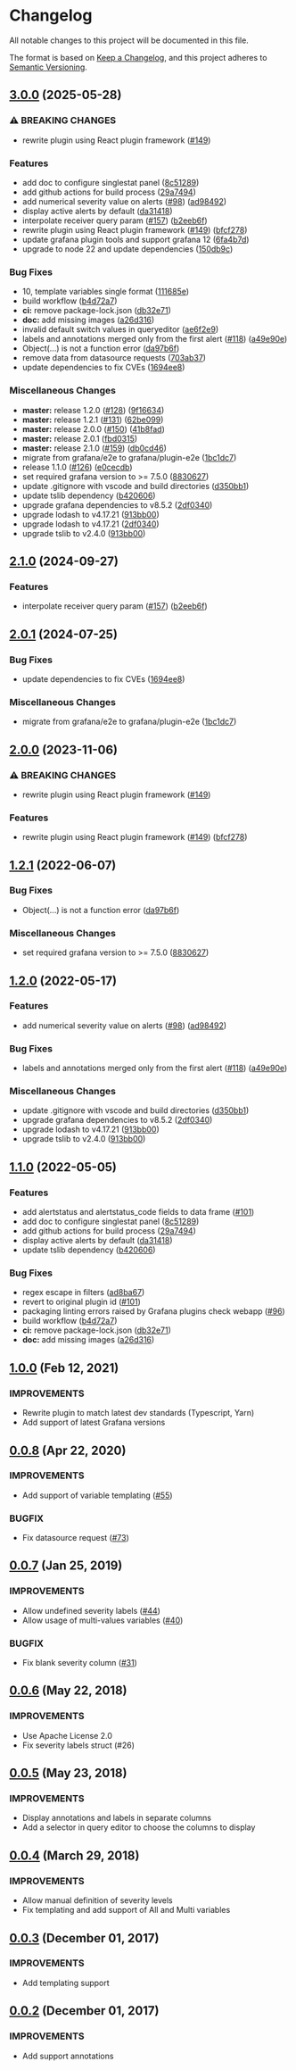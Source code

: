 # Changelog
All notable changes to this project will be documented in this file.

The format is based on [Keep a Changelog](https://keepachangelog.com/en/1.0.0/),
and this project adheres to [Semantic Versioning](https://semver.org/spec/v2.0.0.html).

## [3.0.0](https://github.com/camptocamp/grafana-prometheus-alertmanager-datasource/compare/camptocamp-prometheus-alertmanager-datasource-v2.1.0...camptocamp-prometheus-alertmanager-datasource-v3.0.0) (2025-05-28)


### ⚠ BREAKING CHANGES

* rewrite plugin using React plugin framework ([#149](https://github.com/camptocamp/grafana-prometheus-alertmanager-datasource/issues/149))

### Features

* add doc to configure singlestat panel ([8c51289](https://github.com/camptocamp/grafana-prometheus-alertmanager-datasource/commit/8c5128940c2baf97ac4118461cb2684170d82a40))
* add github actions for build process ([29a7494](https://github.com/camptocamp/grafana-prometheus-alertmanager-datasource/commit/29a7494d8ea864545612f1300970f3f80edb4698))
* add numerical severity value on alerts ([#98](https://github.com/camptocamp/grafana-prometheus-alertmanager-datasource/issues/98)) ([ad98492](https://github.com/camptocamp/grafana-prometheus-alertmanager-datasource/commit/ad984928626f8e8348a136d17395e76058cca9fa))
* display active alerts by default ([da31418](https://github.com/camptocamp/grafana-prometheus-alertmanager-datasource/commit/da31418b3aaf83931466656f1801f093491941b3))
* interpolate receiver query param ([#157](https://github.com/camptocamp/grafana-prometheus-alertmanager-datasource/issues/157)) ([b2eeb6f](https://github.com/camptocamp/grafana-prometheus-alertmanager-datasource/commit/b2eeb6f61d37580e9af924cf21fceff1e3743c7c))
* rewrite plugin using React plugin framework ([#149](https://github.com/camptocamp/grafana-prometheus-alertmanager-datasource/issues/149)) ([bfcf278](https://github.com/camptocamp/grafana-prometheus-alertmanager-datasource/commit/bfcf278634ce98108325c31379a9ff03df440151))
* update grafana plugin tools and support grafana 12 ([6fa4b7d](https://github.com/camptocamp/grafana-prometheus-alertmanager-datasource/commit/6fa4b7d4bb8d9a655283742f78324d1a92773f48))
* upgrade to node 22 and update dependencies ([150db9c](https://github.com/camptocamp/grafana-prometheus-alertmanager-datasource/commit/150db9c15c50c8f9ff6797ed6934334e038d9ca3))


### Bug Fixes

* 10, template variables single format ([111685e](https://github.com/camptocamp/grafana-prometheus-alertmanager-datasource/commit/111685ed46782fb2b9ac057b1a5c3347ee4361fb))
* build workflow ([b4d72a7](https://github.com/camptocamp/grafana-prometheus-alertmanager-datasource/commit/b4d72a74782a572d91fc08356185ad65bf010030))
* **ci:** remove package-lock.json ([db32e71](https://github.com/camptocamp/grafana-prometheus-alertmanager-datasource/commit/db32e712ee1c6151ddbc5be6032e3d198e3e9800))
* **doc:** add missing images ([a26d316](https://github.com/camptocamp/grafana-prometheus-alertmanager-datasource/commit/a26d316a3067d72cc615937a683401ad9e0ed247))
* invalid default switch values in queryeditor ([ae6f2e9](https://github.com/camptocamp/grafana-prometheus-alertmanager-datasource/commit/ae6f2e98ea77ba7128ad353d3b2e80a5af330394))
* labels and annotations merged only from the first alert ([#118](https://github.com/camptocamp/grafana-prometheus-alertmanager-datasource/issues/118)) ([a49e90e](https://github.com/camptocamp/grafana-prometheus-alertmanager-datasource/commit/a49e90e3426738e9d62cda87155c8786cc727325))
* Object(...) is not a function error ([da97b6f](https://github.com/camptocamp/grafana-prometheus-alertmanager-datasource/commit/da97b6f9ecca6577adede99b8619fe9b833e88b0))
* remove data from datasource requests ([703ab37](https://github.com/camptocamp/grafana-prometheus-alertmanager-datasource/commit/703ab377ce31183d69545e7a6359749d4d00ecc3))
* update dependencies to fix CVEs ([1694ee8](https://github.com/camptocamp/grafana-prometheus-alertmanager-datasource/commit/1694ee85814f94ca8ea7877b50b38a4c6dc0d60f))


### Miscellaneous Changes

* **master:** release 1.2.0 ([#128](https://github.com/camptocamp/grafana-prometheus-alertmanager-datasource/issues/128)) ([9f16634](https://github.com/camptocamp/grafana-prometheus-alertmanager-datasource/commit/9f16634c06c465fa7a8acc7531edc256f04645e4))
* **master:** release 1.2.1 ([#131](https://github.com/camptocamp/grafana-prometheus-alertmanager-datasource/issues/131)) ([62be099](https://github.com/camptocamp/grafana-prometheus-alertmanager-datasource/commit/62be0995951c71add6c031c113d342207e2a5bf8))
* **master:** release 2.0.0 ([#150](https://github.com/camptocamp/grafana-prometheus-alertmanager-datasource/issues/150)) ([41b8fad](https://github.com/camptocamp/grafana-prometheus-alertmanager-datasource/commit/41b8fad3ff9f737b06b72a1a37562ed05110d5f1))
* **master:** release 2.0.1 ([fbd0315](https://github.com/camptocamp/grafana-prometheus-alertmanager-datasource/commit/fbd031535e5d21f43534572d6a758c3b3fb463ca))
* **master:** release 2.1.0 ([#159](https://github.com/camptocamp/grafana-prometheus-alertmanager-datasource/issues/159)) ([db0cd46](https://github.com/camptocamp/grafana-prometheus-alertmanager-datasource/commit/db0cd4655d38e7cde15214c063061146e1fca07d))
* migrate from grafana/e2e to grafana/plugin-e2e ([1bc1dc7](https://github.com/camptocamp/grafana-prometheus-alertmanager-datasource/commit/1bc1dc7eb7d0e0e5f570371ee68935cc3650ae3b))
* release 1.1.0 ([#126](https://github.com/camptocamp/grafana-prometheus-alertmanager-datasource/issues/126)) ([e0cecdb](https://github.com/camptocamp/grafana-prometheus-alertmanager-datasource/commit/e0cecdbc00c1e50370f25cacdc5a4efa29b28068))
* set required grafana version to &gt;= 7.5.0 ([8830627](https://github.com/camptocamp/grafana-prometheus-alertmanager-datasource/commit/8830627e785791bc5f362d5dafe011e9f2192e65))
* update .gitignore with vscode and build directories ([d350bb1](https://github.com/camptocamp/grafana-prometheus-alertmanager-datasource/commit/d350bb107ff7d0400c6777e6477c004f05fd5d52))
* update tslib dependency ([b420606](https://github.com/camptocamp/grafana-prometheus-alertmanager-datasource/commit/b4206069fefca48d9c2555e7bb6d50a2de33471f))
* upgrade grafana dependencies to v8.5.2 ([2df0340](https://github.com/camptocamp/grafana-prometheus-alertmanager-datasource/commit/2df0340f88edf57997cc5b01f840b56f4587be69))
* upgrade lodash to v4.17.21 ([913bb00](https://github.com/camptocamp/grafana-prometheus-alertmanager-datasource/commit/913bb0003507bf2946593106976d33d393bba93e))
* upgrade lodash to v4.17.21 ([2df0340](https://github.com/camptocamp/grafana-prometheus-alertmanager-datasource/commit/2df0340f88edf57997cc5b01f840b56f4587be69))
* upgrade tslib to v2.4.0 ([913bb00](https://github.com/camptocamp/grafana-prometheus-alertmanager-datasource/commit/913bb0003507bf2946593106976d33d393bba93e))

## [2.1.0](https://github.com/camptocamp/grafana-prometheus-alertmanager-datasource/compare/v2.0.1...v2.1.0) (2024-09-27)


### Features

* interpolate receiver query param ([#157](https://github.com/camptocamp/grafana-prometheus-alertmanager-datasource/issues/157)) ([b2eeb6f](https://github.com/camptocamp/grafana-prometheus-alertmanager-datasource/commit/b2eeb6f61d37580e9af924cf21fceff1e3743c7c))

## [2.0.1](https://github.com/camptocamp/grafana-prometheus-alertmanager-datasource/compare/v2.0.0...v2.0.1) (2024-07-25)


### Bug Fixes

* update dependencies to fix CVEs ([1694ee8](https://github.com/camptocamp/grafana-prometheus-alertmanager-datasource/commit/1694ee85814f94ca8ea7877b50b38a4c6dc0d60f))


### Miscellaneous Changes

* migrate from grafana/e2e to grafana/plugin-e2e ([1bc1dc7](https://github.com/camptocamp/grafana-prometheus-alertmanager-datasource/commit/1bc1dc7eb7d0e0e5f570371ee68935cc3650ae3b))

## [2.0.0](https://github.com/camptocamp/grafana-prometheus-alertmanager-datasource/compare/v1.2.1...v2.0.0) (2023-11-06)


### ⚠ BREAKING CHANGES

* rewrite plugin using React plugin framework ([#149](https://github.com/camptocamp/grafana-prometheus-alertmanager-datasource/issues/149))

### Features

* rewrite plugin using React plugin framework ([#149](https://github.com/camptocamp/grafana-prometheus-alertmanager-datasource/issues/149)) ([bfcf278](https://github.com/camptocamp/grafana-prometheus-alertmanager-datasource/commit/bfcf278634ce98108325c31379a9ff03df440151))

## [1.2.1](https://github.com/camptocamp/grafana-prometheus-alertmanager-datasource/compare/v1.2.0...v1.2.1) (2022-06-07)


### Bug Fixes

* Object(...) is not a function error ([da97b6f](https://github.com/camptocamp/grafana-prometheus-alertmanager-datasource/commit/da97b6f9ecca6577adede99b8619fe9b833e88b0))


### Miscellaneous Changes

* set required grafana version to >= 7.5.0 ([8830627](https://github.com/camptocamp/grafana-prometheus-alertmanager-datasource/commit/8830627e785791bc5f362d5dafe011e9f2192e65))

## [1.2.0](https://github.com/camptocamp/grafana-prometheus-alertmanager-datasource/compare/v1.1.0...v1.2.0) (2022-05-17)


### Features

* add numerical severity value on alerts ([#98](https://github.com/camptocamp/grafana-prometheus-alertmanager-datasource/issues/98)) ([ad98492](https://github.com/camptocamp/grafana-prometheus-alertmanager-datasource/commit/ad984928626f8e8348a136d17395e76058cca9fa))


### Bug Fixes

* labels and annotations merged only from the first alert ([#118](https://github.com/camptocamp/grafana-prometheus-alertmanager-datasource/issues/118)) ([a49e90e](https://github.com/camptocamp/grafana-prometheus-alertmanager-datasource/commit/a49e90e3426738e9d62cda87155c8786cc727325))


### Miscellaneous Changes

* update .gitignore with vscode and build directories ([d350bb1](https://github.com/camptocamp/grafana-prometheus-alertmanager-datasource/commit/d350bb107ff7d0400c6777e6477c004f05fd5d52))
* upgrade grafana dependencies to v8.5.2 ([2df0340](https://github.com/camptocamp/grafana-prometheus-alertmanager-datasource/commit/2df0340f88edf57997cc5b01f840b56f4587be69))
* upgrade lodash to v4.17.21 ([913bb00](https://github.com/camptocamp/grafana-prometheus-alertmanager-datasource/commit/913bb0003507bf2946593106976d33d393bba93e))
* upgrade tslib to v2.4.0 ([913bb00](https://github.com/camptocamp/grafana-prometheus-alertmanager-datasource/commit/913bb0003507bf2946593106976d33d393bba93e))

## [1.1.0](https://www.github.com/camptocamp/grafana-prometheus-alertmanager-datasource/compare/1.0.0...v1.1.0) (2022-05-05)


### Features

* add alertstatus and alertstatus_code fields to data frame ([#101](https://github.com/camptocamp/grafana-prometheus-alertmanager-datasource/pull/101))
* add doc to configure singlestat panel ([8c51289](https://www.github.com/camptocamp/grafana-prometheus-alertmanager-datasource/commit/8c5128940c2baf97ac4118461cb2684170d82a40))
* add github actions for build process ([29a7494](https://www.github.com/camptocamp/grafana-prometheus-alertmanager-datasource/commit/29a7494d8ea864545612f1300970f3f80edb4698))
* display active alerts by default ([da31418](https://www.github.com/camptocamp/grafana-prometheus-alertmanager-datasource/commit/da31418b3aaf83931466656f1801f093491941b3))
* update tslib dependency ([b420606](https://www.github.com/camptocamp/grafana-prometheus-alertmanager-datasource/commit/b4206069fefca48d9c2555e7bb6d50a2de33471f))


### Bug Fixes

* regex escape in filters ([ad8ba67](https://www.github.com/camptocamp/grafana-prometheus-alertmanager-datasource/commit/ad8ba678ef80cf6889ca916671cd1bc9acbf43aa))
* revert to original plugin id ([#101](https://github.com/camptocamp/grafana-prometheus-alertmanager-datasource/pull/101))
* packaging linting errors raised by Grafana plugins check webapp ([#96](https://github.com/camptocamp/grafana-prometheus-alertmanager-datasource/pull/96))
* build workflow ([b4d72a7](https://www.github.com/camptocamp/grafana-prometheus-alertmanager-datasource/commit/b4d72a74782a572d91fc08356185ad65bf010030))
* **ci:** remove package-lock.json ([db32e71](https://www.github.com/camptocamp/grafana-prometheus-alertmanager-datasource/commit/db32e712ee1c6151ddbc5be6032e3d198e3e9800))
* **doc:** add missing images ([a26d316](https://www.github.com/camptocamp/grafana-prometheus-alertmanager-datasource/commit/a26d316a3067d72cc615937a683401ad9e0ed247))

## [1.0.0](https://github.com/camptocamp/grafana-prometheus-alertmanager-datasource/compare/1.0.0...0.0.8) (Feb 12, 2021)


### IMPROVEMENTS

  * Rewrite plugin to match latest dev standards (Typescript, Yarn)
  * Add support of latest Grafana versions

## [0.0.8](https://github.com/camptocamp/grafana-prometheus-alertmanager-datasource/compare/0.0.8...0.0.7) (Apr 22, 2020)


### IMPROVEMENTS

  * Add support of variable templating ([#55](https://github.com/camptocamp/grafana-prometheus-alertmanager-datasource/pull/55))

### BUGFIX

  * Fix datasource request ([#73](https://github.com/camptocamp/grafana-prometheus-alertmanager-datasource/pull/73))

## [0.0.7](https://github.com/camptocamp/grafana-prometheus-alertmanager-datasource/compare/0.0.7...0.0.6) (Jan 25, 2019)


### IMPROVEMENTS

  * Allow undefined severity labels ([#44](https://github.com/camptocamp/grafana-prometheus-alertmanager-datasource/issues/44))
  * Allow usage of multi-values variables ([#40](https://github.com/camptocamp/grafana-prometheus-alertmanager-datasource/issues/40))

### BUGFIX

  * Fix blank severity column ([#31](https://github.com/camptocamp/grafana-prometheus-alertmanager-datasource/issues/31))

## [0.0.6](https://github.com/camptocamp/grafana-prometheus-alertmanager-datasource/compare/0.0.6...0.0.5) (May 22, 2018)


### IMPROVEMENTS

  * Use Apache License 2.0
  * Fix severity labels struct (#26)

## [0.0.5](https://github.com/camptocamp/grafana-prometheus-alertmanager-datasource/compare/0.0.5...0.0.4) (May 23, 2018)


### IMPROVEMENTS

  * Display annotations and labels in separate columns
  * Add a selector in query editor to choose the columns to display

## [0.0.4](https://github.com/camptocamp/grafana-prometheus-alertmanager-datasource/compare/0.0.4...0.0.3) (March 29, 2018)


### IMPROVEMENTS

  * Allow manual definition of severity levels
  * Fix templating and add support of All and Multi variables

## [0.0.3](https://github.com/camptocamp/grafana-prometheus-alertmanager-datasource/compare/0.0.3...0.0.2) (December 01, 2017)


### IMPROVEMENTS

  * Add templating support

## [0.0.2](https://github.com/camptocamp/grafana-prometheus-alertmanager-datasource/compare/0.0.2...0.0.1) (December 01, 2017)


### IMPROVEMENTS
  
  * Add support annotations
